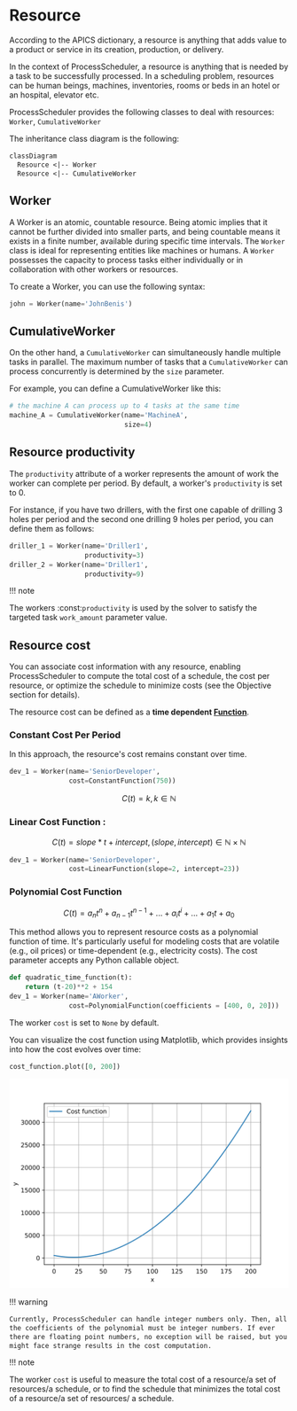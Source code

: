 # Resource

According to the APICS dictionary, a resource is anything that adds value to a product or service in its creation, production, or delivery.

In the context of ProcessScheduler, a resource is anything that is needed by a task to be successfully processed. In a scheduling problem, resources can be human beings, machines, inventories, rooms or beds in an hotel or an hospital, elevator etc.

ProcessScheduler provides the following classes to deal with resources: `Worker`, `CumulativeWorker` 


The inheritance class diagram is the following:
``` mermaid
classDiagram
  Resource <|-- Worker
  Resource <|-- CumulativeWorker
```

## Worker

A Worker is an atomic, countable resource. Being atomic implies that it cannot be further divided into smaller parts, and being countable means it exists in a finite number, available during specific time intervals. The `Worker` class is ideal for representing entities like machines or humans. A `Worker` possesses the capacity to process tasks either individually or in collaboration with other workers or resources.

To create a Worker, you can use the following syntax:

``` py
john = Worker(name='JohnBenis')
```

## CumulativeWorker

On the other hand, a `CumulativeWorker` can simultaneously handle multiple tasks in parallel. The maximum number of tasks that a `CumulativeWorker` can process concurrently is determined by the `size` parameter.

For example, you can define a CumulativeWorker like this:

``` py
# the machine A can process up to 4 tasks at the same time
machine_A = CumulativeWorker(name='MachineA',
                             size=4)
```

## Resource productivity

The `productivity` attribute of a worker represents the amount of work the worker can complete per period. By default, a worker's `productivity` is set to 0.

For instance, if you have two drillers, with the first one capable of drilling 3 holes per period and the second one drilling 9 holes per period, you can define them as follows:

``` py
driller_1 = Worker(name='Driller1',
                   productivity=3)
driller_2 = Worker(name='Driller1',
                   productivity=9)
```

!!! note

  The workers :const:`productivity` is used by the solver to satisfy the targeted task `work_amount` parameter value.

## Resource cost

You can associate cost information with any resource, enabling ProcessScheduler to compute the total cost of a schedule, the cost per resource, or optimize the schedule to minimize costs (see the Objective section for details).

The resource cost can be defined as a **time dependent [Function](function.md)**.

### Constant Cost Per Period

In this approach, the resource's cost remains constant over time.

``` py
dev_1 = Worker(name='SeniorDeveloper',
               cost=ConstantFunction(750))
```

$$C(t) = k, k \in \mathbb{N}$$

### Linear Cost Function :

$$C(t)=slope * t + intercept, (slope, intercept) \in \mathbb{N} \times \mathbb{N}$$

``` py
dev_1 = Worker(name='SeniorDeveloper',
               cost=LinearFunction(slope=2, intercept=23))
```

### Polynomial Cost Function

$$C(t)={a_n}t^n + {a_{n-1}}t^{n-1} + ... + {a_i}t^i + ... + {a_1}t+{a_0}$$

This method allows you to represent resource costs as a polynomial function of time. It's particularly useful for modeling costs that are volatile (e.g., oil prices) or time-dependent (e.g., electricity costs). The cost parameter accepts any Python callable object.

``` py
def quadratic_time_function(t):
    return (t-20)**2 + 154
dev_1 = Worker(name='AWorker',
               cost=PolynomialFunction(coefficients = [400, 0, 20]))
```

The worker `cost` is set to `None` by default.

You can visualize the cost function using Matplotlib, which provides insights into how the cost evolves over time:

``` py
cost_function.plot([0, 200])
```
![QuadraticCostFunction](img/CostQuadraticFunction.svg)

!!! warning

    Currently, ProcessScheduler can handle integer numbers only. Then, all the coefficients of the polynomial must be integer numbers. If ever there are floating point numbers, no exception will be raised, but you might face strange results in the cost computation.

!!! note

  The worker `cost` is useful to measure the total cost of a resource/a set of resources/a schedule, or to find the schedule that minimizes the total cost of a resource/a set of resources/ a schedule.
